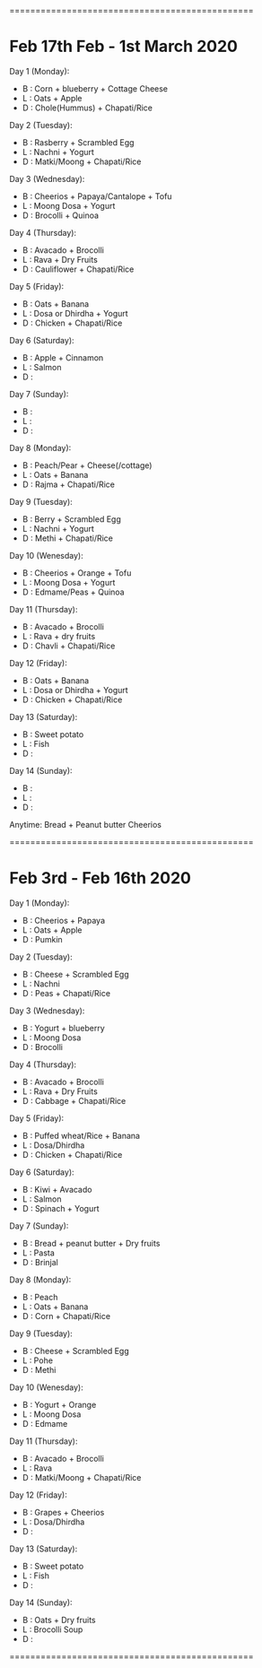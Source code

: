 ===============================================
<h1>Feb 17th Feb - 1st March 2020</h1>

Day 1 (Monday):
- B : Corn + blueberry + Cottage Cheese
- L : Oats + Apple
- D : Chole(Hummus) + Chapati/Rice

Day 2 (Tuesday):
- B : Rasberry + Scrambled Egg
- L : Nachni + Yogurt
- D : Matki/Moong + Chapati/Rice

Day 3 (Wednesday):
- B : Cheerios + Papaya/Cantalope + Tofu
- L : Moong Dosa + Yogurt
- D : Brocolli + Quinoa

Day 4 (Thursday):
- B : Avacado + Brocolli
- L : Rava + Dry Fruits
- D : Cauliflower + Chapati/Rice

Day 5 (Friday):
- B : Oats + Banana
- L : Dosa or Dhirdha + Yogurt
- D : Chicken + Chapati/Rice

Day 6 (Saturday):
- B : Apple + Cinnamon
- L : Salmon
- D : 

Day 7 (Sunday):
- B : 
- L : 
- D : 

Day 8 (Monday):
- B : Peach/Pear + Cheese(/cottage)
- L : Oats + Banana
- D : Rajma + Chapati/Rice

Day 9 (Tuesday):
- B : Berry + Scrambled Egg
- L : Nachni + Yogurt
- D : Methi + Chapati/Rice

Day 10 (Wenesday):
- B : Cheerios + Orange + Tofu
- L : Moong Dosa + Yogurt
- D : Edmame/Peas + Quinoa

Day 11 (Thursday):
- B : Avacado + Brocolli
- L : Rava + dry fruits
- D : Chavli + Chapati/Rice

Day 12 (Friday):
- B : Oats + Banana
- L : Dosa or Dhirdha + Yogurt
- D : Chicken + Chapati/Rice

Day 13 (Saturday):
- B : Sweet potato
- L : Fish
- D : 

Day 14 (Sunday):
- B : 
- L : 
- D : 

Anytime:
Bread + Peanut butter
Cheerios


===============================================
<h1>Feb 3rd - Feb 16th 2020</h1>

Day 1 (Monday):
- B : Cheerios + Papaya
- L : Oats + Apple
- D : Pumkin

Day 2 (Tuesday):
- B : Cheese + Scrambled Egg
- L : Nachni
- D : Peas + Chapati/Rice

Day 3 (Wednesday):
- B : Yogurt + blueberry
- L : Moong Dosa
- D : Brocolli

Day 4 (Thursday):
- B : Avacado + Brocolli
- L : Rava + Dry Fruits
- D : Cabbage + Chapati/Rice

Day 5 (Friday):
- B : Puffed wheat/Rice + Banana
- L : Dosa/Dhirdha
- D : Chicken + Chapati/Rice

Day 6 (Saturday):
- B : Kiwi + Avacado
- L : Salmon
- D : Spinach + Yogurt

Day 7 (Sunday):
- B : Bread + peanut butter + Dry fruits
- L : Pasta
- D : Brinjal

Day 8 (Monday):
- B : Peach
- L : Oats + Banana
- D : Corn + Chapati/Rice

Day 9 (Tuesday):
- B : Cheese + Scrambled Egg
- L : Pohe
- D : Methi

Day 10 (Wenesday):
- B : Yogurt + Orange
- L : Moong Dosa
- D : Edmame

Day 11 (Thursday):
- B : Avacado + Brocolli
- L : Rava
- D : Matki/Moong + Chapati/Rice

Day 12 (Friday):
- B : Grapes + Cheerios
- L : Dosa/Dhirdha
- D : 

Day 13 (Saturday):
- B : Sweet potato
- L : Fish
- D : 

Day 14 (Sunday):
- B : Oats + Dry fruits
- L : Brocolli Soup
- D : 

===============================================
